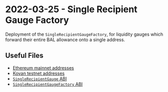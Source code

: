 # 2022-03-25 - Single Recipient Gauge Factory

Deployment of the `SingleRecipientGaugeFactory`, for liquidity gauges which forward their entire BAL allowance onto a single address.


## Useful Files

- [Ethereum mainnet addresses](./output/mainnet.json)
- [Kovan testnet addresses](./output/kovan.json)
- [`SingleRecipientGauge` ABI](./abi/SingleRecipientGauge.json)
- [`SingleRecipientGaugeFactory` ABI](./abi/SingleRecipientGaugeFactory.json)
